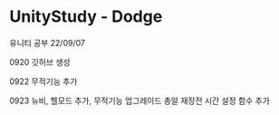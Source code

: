 # UnityStudy - Dodge

유니티 공부 22/09/07

0920	깃허브 생성

0922	무적기능 추가

0923	뉴비, 헬모드 추가, 무적기능 업그레이드
	총알 재장전 시간 설정 함수 추가